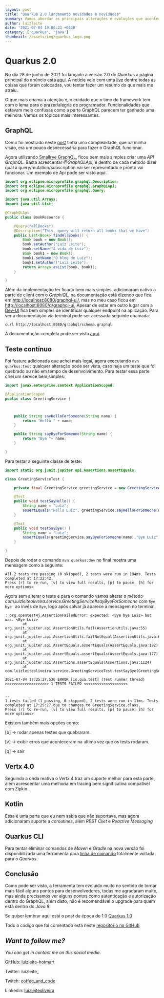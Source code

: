 ```yaml
---
layout: post
title: "Qaurkus 2.0 lançamento novidades e novidades"
summary: Vamos abordar as principais alterações e evoluções que aconteceram na versão 2.0 que está disponível para o quarkus 
author: luizleite
date: '2021-07-04 19:00:23 +0530'
category: ['quarkus', 'java']
thumbnail: /assets/img/quarkus_logo.png
---
```


# Quarkus 2.0

No dia 28 de junho de 2021 foi lançado a versão 2.0 do _Quarkus_ a página principal do anúncio está [aqui](https://quarkus.io/quarkus2/). 
A notícia veio com uma [live](https://www.youtube.com/watch?v=WyeaF2pk8Ec&t=4s) dentre todas as coisas que foram colocadas, 
vou tentar fazer um resumo do que mais me atraiu.

O que mais chama a atenção é, o cuidado que o time do framework tem com o lema para o prazer/alegria do programador. Funcionalidades
que estavam meio confusas como a parte GraphQL parecem ter ganhado uma melhora. Vamos os tópicos mais interessantes.

## GraphQL

Como foi mostrado neste [post](https://luizleiteoliveira.github.io//java/quarkus/2020/07/02/quarkus-graphql/#/) tinha uma complexidade,
que na minha visão, era um pouco desnecessária para fazer o GraphQL funcionar.

Agora utilizando [Smallrye GraphQL](https://github.com/smallrye/smallrye-graphql/), ficou bem mais simples criar uma _API GraphQL_.
Basta acrescentar _@GraphQLApi_, e dentro de cada método dizer qual a query/mutation/subscription vai ser representado e pronto vai funcionar. 
Um exemplo de Api pode ser visto aqui.

```java
import org.eclipse.microprofile.graphql.Description;
import org.eclipse.microprofile.graphql.GraphQLApi;
import org.eclipse.microprofile.graphql.Query;

import java.util.Arrays;
import java.util.List;

@GraphQLApi
public class BookResource {

    @Query("allBooks")
    @Description("This  query will return all books that we have")
    public List<Book> findAllBooks() {
        Book book = new Book();
        book.setAuthor("Luiz Leite");
        book.setName("A vida de Luiz");
        Book book1 = new Book();
        book1.setName("O blog de Luiz");
        book1.setAuthor("Luiz Leite");
        return Arrays.asList(book, book1);
    }

}
```

Além da implementação ter ficado bem mais simples, adicionaram nativo a parte de client com o _GraphiQL_, na documentação está dizendo 
que fica em [http://localhost:8080/graphql-ui/](http://localhost:8080/graphql-ui/), mas no meu caso ficou em [http://localhost:8080/q/graphql-ui](http://localhost:8080/q/graphql-ui),
Apesar de estar em outro lugar com a [Dev-UI](http://localhost:8080/q/dev/) fica bem simples de identificar qualquer endpoint na aplicação.
Para ver a documentação via terminal pode ser acessada seguinte chamada:

`curl http://localhost:8080/graphql/schema.graphql`

A documentação completa pode ser vista [aqui](https://quarkus.io/guides/smallrye-graphql).

## Teste contínuo

Foi feature adicionada que achei mais legal, agora executando `mvn quarkus:test` qualquer alteração pode ser vista, caso haja um teste que foi quebrado ou não em tempo de desenvolvimento.
Para testar essa parte criei um service bem simples:

```java
import javax.enterprise.context.ApplicationScoped;

@ApplicationScoped
public class GreetingService {



    public String sayHelloForSomeone(String name) {
        return "Hello " + name;
    }

    public String sayByeForSomeone(String name) {
        return "Bye "+ name;
    }

}
```

Para testar a seguinte classe de teste:

```java
import static org.junit.jupiter.api.Assertions.assertEquals;

class GreetingServiceTest {

    private final GreetingService greetingService = new GreetingService();

    @Test
    public void testSayHello() {
        String name = "Luiz";
        assertEquals("Hello Luiz", greetingService.sayHelloForSomeone(name));
    }

    @Test
    public void testSayBye() {
        String name = "Luiz";
        assertEquals(greetingService.sayByeForSomeone(name),"Bye Luiz");
    }

}
```

Depois de rodar o comando `mvn quarkus:dev` no final mostra uma mensagem como a seguinte:

```shell
All 2 tests are passing (0 skipped), 2 tests were run in 194ms. Tests completed at 17:22:42.
Press [r] to re-run, [v] to view full results, [p] to pause, [h] for more options>
```

Agora sem alterar o teste e para o comando vamos alterar o método _com.luizleiteoliveira.service.GreetingService#sayByeForSomeone_ 
com `Bye bye ` ao invés de `Bye`, logo após salvar já aparece a mensagem no terminal:

```shell
: org.opentest4j.AssertionFailedError: expected: <Bye bye Luiz> but was: <Bye Luiz>
        at org.junit.jupiter.api.AssertionUtils.fail(AssertionUtils.java:55)
        at org.junit.jupiter.api.AssertionUtils.failNotEqual(AssertionUtils.java:62)
        at org.junit.jupiter.api.AssertEquals.assertEquals(AssertEquals.java:182)
        at org.junit.jupiter.api.AssertEquals.assertEquals(AssertEquals.java:177)
        at org.junit.jupiter.api.Assertions.assertEquals(Assertions.java:1124)
        at com.luizleiteoliveira.service.GreetingServiceTest.testSayBye(GreetingServiceTest.java:20)

2021-07-04 17:25:27,530 ERROR [io.qua.test] (Test runner thread) >>>>>>>>>>>>>>>>>>>> 1 TESTS FAILED <<<<<<<<<<<<<<<<<<<<


--
1 tests failed (1 passing, 0 skipped), 2 tests were run in 11ms. Tests completed at 17:25:27 due to changes to GreetingService.class.
Press [r] to re-run, [v] to view full results, [p] to pause, [h] for more options>
```

Existem também mais opções como:

[b] -> rodar apenas testes que quebraram.

[v] -> exibir erros que aconteceram na ultima vez que os tests rodaram.

[q] -> sair


## Vertx 4.0

Seguindo a onda reativa o _Vertx_ 4 traz um suporte melhor para esta parte, além acrescentar uma melhoria em tracing bem significativa
compatível com Zipkin.

## Kotlin 

Essa é uma parte que eu nem sabia que não suportava, mas agora adicionaram suporte a _coroutines_, além _REST Cliet_ e _Reactive Messaging_

## Quarkus CLI

Para tentar eliminar comandos de _Maven_ e _Gradle_ na nova versão foi disponibilizada uma ferramenta para [linha de comando](https://quarkus.io/guides/cli-tooling)
totalmente voltada para o _Quarkus_.

## Conclusão

Como pode ser visto, a ferramenta tem evoluído muito no sentido de tornar mais fácil alguns pontos para desenvolvedores, todas me agradaram muito,
mas ainda precisamos ver alguns pontos como autenticação e autorização dentro do GraphQL, além disto, não é recomendável o upgrade para quem está 
dentro do _Java 8_.

Se quiser lembrar aqui está o post da época do 1.0 [Quarkus 1.0](quarkus/java/2021/01/09/quarkus_1/#/)

Todo o código que foi comentado está neste [repositório no GitHub]()

## _Want to follow me?_
 
_You can get in contact me on this social media._

    
 GitHub: [luizleite-hotmart](https://github.com/luizleite-hotmart)
    
 Twitter: luizleite_
    
 Twitch: [coffee_and_code](https://www.twitch.tv/coffee_and_code)
    
 Linkedin: [luizleiteoliveira](https://www.linkedin.com/in/luizleiteoliveira/)
 